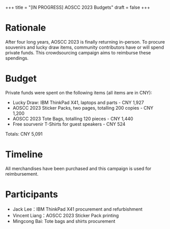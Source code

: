 +++
title = "[IN PROGRESS] AOSCC 2023 Budgets"
draft = false
+++

# Rationale

After four long years, AOSCC 2023 is finally returning in-person. To procure souvenirs and lucky draw items, community contributors have or will spend private funds. This crowdsourcing campaign aims to reimburse these spendings.

# Budget

Private funds were spent on the following items (all items are in CNY):

- Lucky Draw: IBM ThinkPad X41, laptops and parts - CNY 1,927
- AOSCC 2023 Sticker Packs, two pages, totalling 200 copies - CNY 1,200
- AOSCC 2023 Tote Bags, totalling 120 pieces - CNY 1,440
- Free sourvenir T-Shirts for guest speakers - CNY 524

Totals: CNY 5,091

# Timeline

All merchandises have been purchased and this campaign is used for reimbursement.

# Participants

- Jack Lee：IBM ThinkPad X41 procurement and refurbishment
- Vincent Liang：AOSCC 2023 Sticker Pack printing
- Mingcong Bai: Tote bags and shirts procurement
